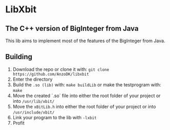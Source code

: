# LibXbit
## The C++ version of BigInteger from Java

This lib aims to implement most of the features of the BigInteger from Java.

## Building
1. Download the repo or clone it with:
`git clone https://github.com/AnzoDK/libxbit`
2. Enter the directory
3. Build the `.so (lib)` with:
`make buildLib`
or make the testprogram with:
`make`
4. Move the created ´.so´ file into either the root folder of your project or into `/usr/lib/xbit/`
5. Move the `xBitLib.h` into either the root folder of your project or into `/usr/include/xbit/`
6. Link your program to the lib with `-lxbit`
7. Profit


